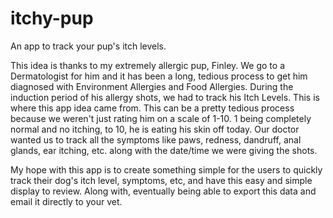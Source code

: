 # itchy-pup
An app to track your pup's itch levels.

This idea is thanks to my extremely allergic pup, Finley.
We go to a Dermatologist for him and it has been a long, tedious process to get him diagnosed with Environment Allergies and Food Allergies.
During the induction period of his allergy shots, we had to track his Itch Levels. This is where this app idea came from. This can be a pretty 
tedious process because we weren't just rating him on a scale of 1-10. 1 being completely normal and no itching, to 10, he is eating his skin off today.
Our doctor wanted us to track all the symptoms like paws, redness, dandruff, anal glands, ear itching, etc. along with the date/time we were giving the shots.

My hope with this app is to create something simple for the users to quickly track their dog's itch level, symptoms, etc, and have this easy and simple display to
review. Along with, eventually being able to export this data and email it directly to your vet.
